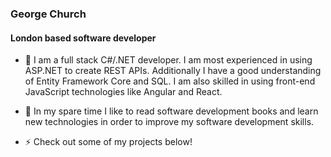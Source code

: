 <!--
**gchurch/gchurch** is a ✨ _special_ ✨ repository because its `README.md` (this file) appears on your GitHub profile.

Here are some ideas to get you started:

- 🔭 I’m currently working on ...
- 🌱 I’m currently learning ...
- 👯 I’m looking to collaborate on ...
- 🤔 I’m looking for help with ...
- 💬 Ask me about ...
- 📫 How to reach me: ...
- 😄 Pronouns: ...
- ⚡ Fun fact: ...
-->

### George Church

#### London based software developer

- 🔭 I am a full stack C#/.NET developer. I am most experienced in using ASP.NET to create REST APIs. Additionally I have a good understanding of Entity Framework Core and SQL. I am also skilled in using front-end JavaScript technologies like Angular and React.

- 🌱 In my spare time I like to read software development books and learn new technologies in order to improve my software development skills.

- ⚡ Check out some of my projects below!
